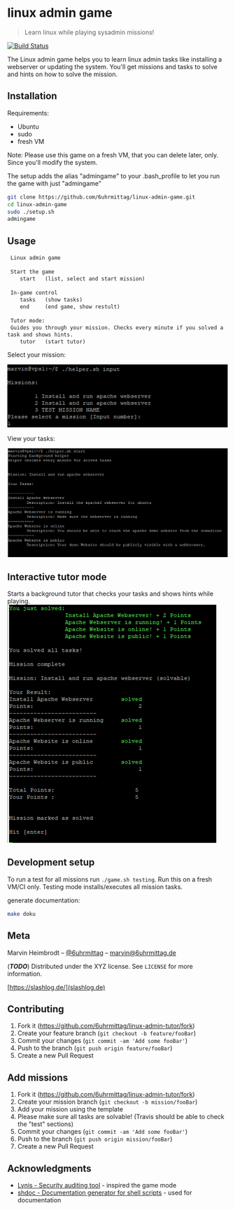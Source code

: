 # linux admin game
> Learn linux while playing sysadmin missions!

[![Build Status](https://travis-ci.org/6uhrmittag/linux-admin-game.svg?branch=master)](https://travis-ci.org/6uhrmittag/linux-admin-game)

The Linux admin game helps you to learn linux admin tasks like installing a webserver or updating the system.
You'll get missions and tasks to solve and hints on how to solve the mission. 

## Installation

Requirements:
- Ubuntu
- sudo
- fresh VM

Note: Please use this game on a fresh VM, that you can delete later, only. Since you'll modify the system.

The setup adds the alias "admingame" to your .bash_profile to let you run the game with just "admingame"
```sh
git clone https://github.com/6uhrmittag/linux-admin-game.git
cd linux-admin-game
sudo ./setup.sh
admingame
```

## Usage
```
 Linux admin game

 Start the game
    start   (list, select and start mission)

 In-game control
    tasks   (show tasks)
    end     (end game, show restult)

 Tutor mode:
 Guides you through your mission. Checks every minute if you solved a task and shows hints.
    tutor   (start tutor)
```

Select your mission:

![Select your mission](./documentation/screenshot_input.png)

View your tasks:

![View your tasks](./documentation/screenshot_tasks.png)

## Interactive tutor mode
Starts a background tutor that checks your tasks and shows hints while playing.
![Get your result](./documentation/screenshot_result.png)


## Development setup

To run a test for all missions run `./game.sh testing`. 
Run this on a fresh VM/CI only. Testing mode installs/executes all mission tasks.

generate documentation:
```sh
make doku
```

## Meta

Marvin Heimbrodt – [@6uhrmittag](https://twitter.com/6uhrmittag) – marvin@6uhrmittag.de

(***TODO***) Distributed under the XYZ license. See ``LICENSE`` for more information.

[https://slashlog.de/](slashlog.de)

## Contributing

1. Fork it (<https://github.com/6uhrmittag/linux-admin-tutor/fork>)
2. Create your feature branch (`git checkout -b feature/fooBar`)
3. Commit your changes (`git commit -am 'Add some fooBar'`)
4. Push to the branch (`git push origin feature/fooBar`)
5. Create a new Pull Request

## Add missions

1. Fork it (<https://github.com/6uhrmittag/linux-admin-tutor/fork>)
2. Create your mission branch (`git checkout -b mission/fooBar`)
3. Add your mission using the template
4. Please make sure all tasks are solvable! (Travis should be able to check the "test" sections)
5. Commit your changes (`git commit -am 'Add some fooBar'`)
6. Push to the branch (`git push origin mission/fooBar`)
7. Create a new Pull Request

## Acknowledgments

* [Lynis - Security auditing tool](https://github.com/CISOfy/lynis) - inspired the game mode
* [shdoc - Documentation generator for shell scripts](https://github.com/reconquest/shdoc) - used for documentation